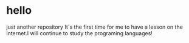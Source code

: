 # hello
just another repository
It`s the first time for me to have a lesson on the internet.I will continue to study the programing languages!
